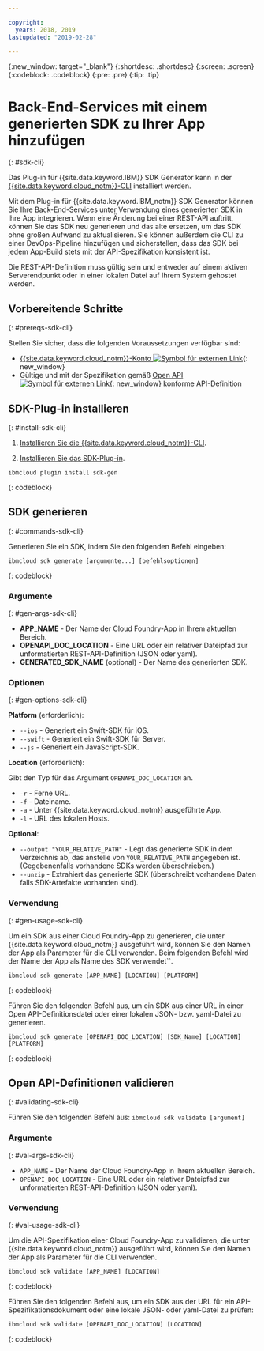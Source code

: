 ```yaml
---

copyright:
  years: 2018, 2019
lastupdated: "2019-02-28"

---
```


{:new_window: target="_blank"}
{:shortdesc: .shortdesc}
{:screen: .screen}
{:codeblock: .codeblock}
{:pre: .pre}
{:tip: .tip}

# Back-End-Services mit einem generierten SDK zu Ihrer App hinzufügen
{: #sdk-cli}

Das Plug-in für {{site.data.keyword.IBM}} SDK Generator
kann in der
[{{site.data.keyword.cloud_notm}}-CLI](/docs/cli/index.html)
installiert werden.

Mit dem Plug-in für {{site.data.keyword.IBM_notm}} SDK Generator
können Sie Ihre Back-End-Services unter Verwendung eines generierten SDK in Ihre App integrieren. Wenn eine Änderung bei einer REST-API auftritt, können Sie das SDK neu generieren und das alte ersetzen, um das SDK ohne großen Aufwand zu aktualisieren. Sie können außerdem
die CLI zu einer DevOps-Pipeline hinzufügen und sicherstellen, dass das SDK bei
jedem App-Build stets mit der API-Spezifikation konsistent ist.

Die REST-API-Definition muss gültig sein und entweder auf einem aktiven
Serverendpunkt oder in einer lokalen Datei auf Ihrem System gehostet werden.

## Vorbereitende Schritte
{: #prereqs-sdk-cli}

Stellen Sie sicher, dass die folgenden Voraussetzungen verfügbar sind:

* [{{site.data.keyword.cloud_notm}}-Konto ![Symbol für externen Link](../../icons/launch-glyph.svg "Symbol für externen Link")](http://cloud.ibm.com){: new_window}
* Gültige und mit der Spezifikation gemäß
[Open API
![Symbol für externen Link](../../icons/launch-glyph.svg "Symbol für externen
Link")](https://www.openapis.org/){: new_window}
konforme API-Definition

## SDK-Plug-in installieren
{: #install-sdk-cli}

1. [Installieren
Sie die {{site.data.keyword.cloud_notm}}-CLI](/docs/cli/index.html).

2. [Installieren Sie das SDK-Plug-in](/docs/cli/sdk/index.html).
  ```
  ibmcloud plugin install sdk-gen
  ```
  {: codeblock}

## SDK generieren
{: #commands-sdk-cli}

Generieren Sie ein SDK, indem Sie den folgenden Befehl eingeben:
```
ibmcloud sdk generate [argumente...] [befehlsoptionen]
```
{: codeblock}

### Argumente
{: #gen-args-sdk-cli}

* **APP_NAME** - Der Name der Cloud Foundry-App in Ihrem aktuellen Bereich.
* **OPENAPI_DOC_LOCATION** - Eine URL oder ein relativer Dateipfad zur unformatierten REST-API-Definition (JSON oder yaml).
* **GENERATED_SDK_NAME** (optional) - Der Name des
generierten SDK.

### Optionen
{: #gen-options-sdk-cli}

**Platform** (erforderlich):
  * `--ios` - Generiert ein Swift-SDK für iOS.
  * `--swift` - Generiert ein Swift-SDK für Server.
  * `--js` - Generiert ein JavaScript-SDK.

**Location** (erforderlich):

Gibt den Typ für das Argument `OPENAPI_DOC_LOCATION` an.

  * `-r` - Ferne URL.
  * `-f` - Dateiname.
  * `-a` - Unter {{site.data.keyword.cloud_notm}} ausgeführte App.
  * `-l` - URL des lokalen Hosts.

**Optional**:
  * `--output "YOUR_RELATIVE_PATH"` - Legt
das generierte SDK in dem Verzeichnis ab, das anstelle von
`YOUR_RELATIVE_PATH` angegeben ist. (Gegebenenfalls vorhandene
SDKs werden überschrieben.)
  * `--unzip` - Extrahiert das generierte SDK (überschreibt vorhandene Daten falls SDK-Artefakte vorhanden sind).

### Verwendung
{: #gen-usage-sdk-cli}

Um ein SDK aus einer Cloud Foundry-App zu generieren, die unter
{{site.data.keyword.cloud_notm}} ausgeführt wird, können Sie den Namen
der App als Parameter für die CLI verwenden. Beim folgenden Befehl wird der
Name der App als Name des SDK verwendet``.

```
ibmcloud sdk generate [APP_NAME] [LOCATION] [PLATFORM]
```
{: codeblock}

Führen Sie den folgenden Befehl aus, um ein SDK aus einer URL in einer Open API-Definitionsdatei oder einer lokalen JSON- bzw. yaml-Datei zu generieren.

```
ibmcloud sdk generate [OPENAPI_DOC_LOCATION] [SDK_Name] [LOCATION] [PLATFORM]
```
{: codeblock}


## Open API-Definitionen validieren
{: #validating-sdk-cli}

Führen Sie den folgenden Befehl aus: `ibmcloud sdk validate
[argument]`

### Argumente
{: #val-args-sdk-cli}

* `APP_NAME` - Der Name der Cloud Foundry-App in Ihrem aktuellen Bereich.
* `OPENAPI_DOC_LOCATION` - Eine URL oder ein relativer Dateipfad zur unformatierten REST-API-Definition (JSON oder yaml).

### Verwendung
{: #val-usage-sdk-cli}

Um die API-Spezifikation einer Cloud Foundry-App zu validieren, die unter
{{site.data.keyword.cloud_notm}} ausgeführt wird, können Sie den Namen
der App als Parameter für die CLI verwenden.
```
ibmcloud sdk validate [APP_NAME] [LOCATION]
```
{: codeblock}

Führen Sie den folgenden Befehl aus, um ein SDK aus der URL für ein API-Spezifikationsdokument oder eine lokale JSON- oder yaml-Datei zu prüfen:
```
ibmcloud sdk validate [OPENAPI_DOC_LOCATION] [LOCATION]
```
{: codeblock}

